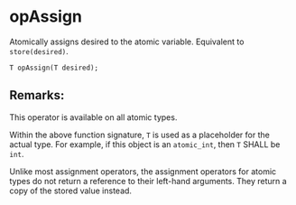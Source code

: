 # opAssign
Atomically assigns desired to the atomic variable. Equivalent to `store(desired)`.

```nvgt
T opAssign(T desired);
```

## Remarks:
This operator is available on all atomic types.

Within the above function signature, `T` is used as a placeholder for the actual type. For example, if this object is an `atomic_int`, then `T` SHALL be `int`.

Unlike most assignment operators, the assignment operators for atomic types do not return a reference to their left-hand arguments. They return a copy of the stored value instead.
